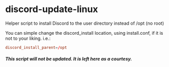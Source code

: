 # discord-update-linux

Helper script to install Discord to the user directory instead of /opt (no root)

You can simple change the discord_install location, using install.conf, if it is not to your liking. i.e.:
```conf
discord_install_parent=/opt
```

##### *This script **will not be updated.** It is left here as a courtesy.*


